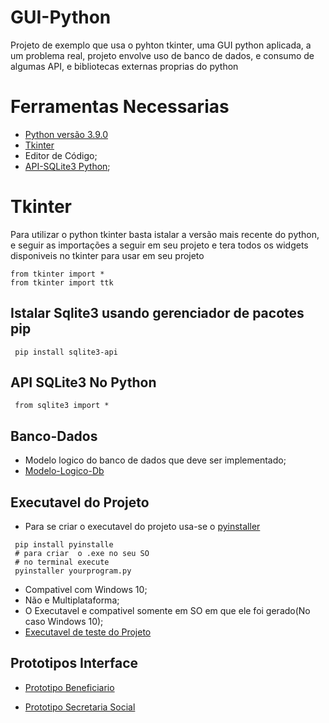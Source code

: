 # GUI-Python
Projeto de exemplo que usa o pyhton tkinter, uma GUI python aplicada, a um problema real, projeto envolve uso de banco de dados, e consumo de algumas API,
e bibliotecas externas proprias do python
# Ferramentas Necessarias
  * [Python versão 3.9.0](https://www.python.org/)
  * [Tkinter](https://docs.python.org/pt-br/3/library/tkinter.ttk.html)
  * Editor de Código;
  * [API-SQLite3 Python](https://docs.python.org/3/library/sqlite3.html#sqlite3.Cursor.fetchall);
# Tkinter
Para utilizar o python tkinter basta istalar a versão mais recente do python, 
e seguir as importações a seguir em seu projeto e tera todos os widgets disponiveis no tkinter para usar em seu projeto  
  ```
  from tkinter import *
  from tkinter import ttk
  ```
## Istalar Sqlite3 usando gerenciador de pacotes pip
```
 pip install sqlite3-api
```
## API SQLite3 No Python
```
 from sqlite3 import *
```
## Banco-Dados
 * Modelo logico do banco de dados que deve ser implementado;
 * [Modelo-Logico-Db](https://github.com/Samuel-Amaro/GUI-Python/blob/main/Documentacao/Banco-Dados/modelo-logico-banco.pdf)
 
## Executavel do Projeto
  * Para se criar o executavel do projeto usa-se o [pyinstaller](https://www.pyinstaller.org/)
  ```
   pip install pyinstalle
   # para criar  o .exe no seu SO
   # no terminal execute
   pyinstaller yourprogram.py
  ```
  * Compativel com Windows 10;
  * Não e Multiplataforma;
  * O Executavel e compativel somente em SO em que ele foi gerado(No caso Windows 10);
  * [Executavel de teste do Projeto](https://github.com/Samuel-Amaro/GUI-Python/tree/main/dist)
  
## Prototipos Interface

  
 * [Prototipo Beneficiario](https://github.com/Samuel-Amaro/GUI-Python/blob/main/Documentacao/Prototipos-Interface-GUI/0001.jpg)
 
 
 
 * [Prototipo Secretaria Social](https://github.com/Samuel-Amaro/GUI-Python/blob/main/Documentacao/Prototipos-Interface-GUI/prototipo-secretaria-social.pdf)
 
 
